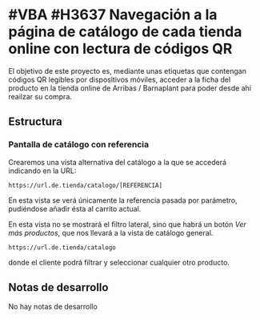 # #VBA #H3637 Navegación a la página de catálogo de cada tienda online con lectura de códigos QR

El objetivo de este proyecto es, mediante unas etiquetas que contengan códigos QR legibles por dispositivos móviles, acceder a la ficha del producto en la tienda online de Arribas / Barnaplant para poder desde ahí reailzar su compra.

## Estructura

### Pantalla de catálogo con referencia
Crearemos una vista alternativa del catálogo a la que se accederá indicando en la URL:

    https://url.de.tienda/catalogo/[REFERENCIA]

En esta vista se verá únicamente la referencia pasada por parámetro, pudiéndose añadir ésta al carrito actual.

En esta vista no se mostrará el filtro lateral, sino que habrá un botón *Ver más productos*, que nos llevará a la vista de catálogo general.

    https://url.de.tienda/catalogo

donde el cliente podrá filtrar y seleccionar cualquier otro producto.

## Notas de desarrollo
No hay notas de desarrollo
